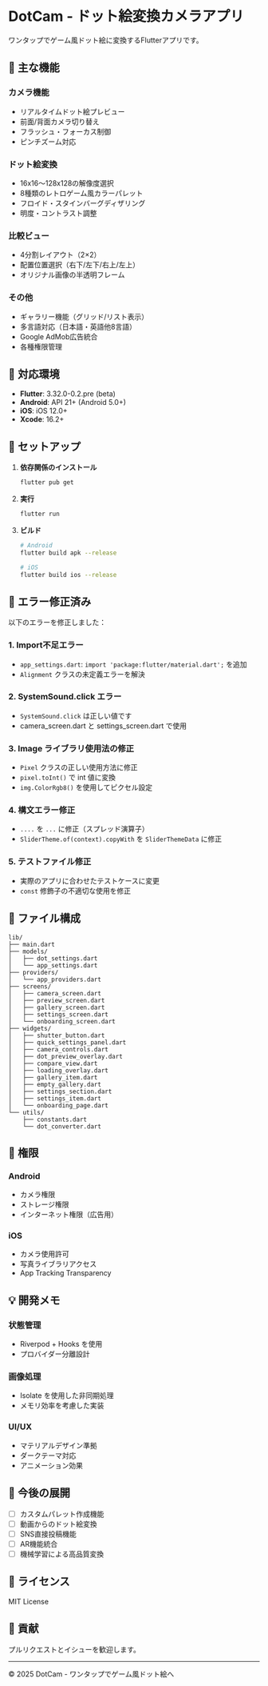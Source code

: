 # DotCam - ドット絵変換カメラアプリ

ワンタップでゲーム風ドット絵に変換するFlutterアプリです。

## 🎯 主な機能

### カメラ機能
- リアルタイムドット絵プレビュー
- 前面/背面カメラ切り替え
- フラッシュ・フォーカス制御
- ピンチズーム対応

### ドット絵変換
- 16x16〜128x128の解像度選択
- 8種類のレトロゲーム風カラーパレット
- フロイド・スタインバーグディザリング
- 明度・コントラスト調整

### 比較ビュー
- 4分割レイアウト（2×2）
- 配置位置選択（右下/左下/右上/左上）
- オリジナル画像の半透明フレーム

### その他
- ギャラリー機能（グリッド/リスト表示）
- 多言語対応（日本語・英語他8言語）
- Google AdMob広告統合
- 各種権限管理

## 📱 対応環境

- **Flutter**: 3.32.0-0.2.pre (beta)
- **Android**: API 21+ (Android 5.0+)
- **iOS**: iOS 12.0+
- **Xcode**: 16.2+

## 🔧 セットアップ

1. **依存関係のインストール**
   ```bash
   flutter pub get
   ```

2. **実行**
   ```bash
   flutter run
   ```

3. **ビルド**
   ```bash
   # Android
   flutter build apk --release
   
   # iOS
   flutter build ios --release
   ```

## 🐛 エラー修正済み

以下のエラーを修正しました：

### 1. Import不足エラー
- `app_settings.dart`: `import 'package:flutter/material.dart';` を追加
- `Alignment` クラスの未定義エラーを解決

### 2. SystemSound.click エラー
- `SystemSound.click` は正しい値です
- camera_screen.dart と settings_screen.dart で使用

### 3. Image ライブラリ使用法の修正
- `Pixel` クラスの正しい使用方法に修正
- `pixel.toInt()` で int 値に変換
- `img.ColorRgb8()` を使用してピクセル設定

### 4. 構文エラー修正
- `....` を `...` に修正（スプレッド演算子）
- `SliderTheme.of(context).copyWith` を `SliderThemeData` に修正

### 5. テストファイル修正
- 実際のアプリに合わせたテストケースに変更
- `const` 修飾子の不適切な使用を修正

## 📁 ファイル構成

```
lib/
├── main.dart
├── models/
│   ├── dot_settings.dart
│   └── app_settings.dart
├── providers/
│   └── app_providers.dart
├── screens/
│   ├── camera_screen.dart
│   ├── preview_screen.dart
│   ├── gallery_screen.dart
│   ├── settings_screen.dart
│   └── onboarding_screen.dart
├── widgets/
│   ├── shutter_button.dart
│   ├── quick_settings_panel.dart
│   ├── camera_controls.dart
│   ├── dot_preview_overlay.dart
│   ├── compare_view.dart
│   ├── loading_overlay.dart
│   ├── gallery_item.dart
│   ├── empty_gallery.dart
│   ├── settings_section.dart
│   ├── settings_item.dart
│   └── onboarding_page.dart
└── utils/
    ├── constants.dart
    └── dot_converter.dart
```

## 🔐 権限

### Android
- カメラ権限
- ストレージ権限
- インターネット権限（広告用）

### iOS
- カメラ使用許可
- 写真ライブラリアクセス
- App Tracking Transparency

## 💡 開発メモ

### 状態管理
- Riverpod + Hooks を使用
- プロバイダー分離設計

### 画像処理
- Isolate を使用した非同期処理
- メモリ効率を考慮した実装

### UI/UX
- マテリアルデザイン準拠
- ダークテーマ対応
- アニメーション効果

## 🚀 今後の展開

- [ ] カスタムパレット作成機能
- [ ] 動画からのドット絵変換
- [ ] SNS直接投稿機能
- [ ] AR機能統合
- [ ] 機械学習による高品質変換

## 📄 ライセンス

MIT License

## 🤝 貢献

プルリクエストとイシューを歓迎します。

---

© 2025 DotCam - ワンタップでゲーム風ドット絵へ
